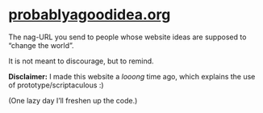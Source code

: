 [probablyagoodidea.org](https://probablyagoodidea.org)
=====================================================

The nag-URL you send to people whose website ideas are supposed to “change the world”.

It is not meant to discourage, but to remind.

**Disclaimer:** I made this website a *looong* time ago, which explains the use of prototype/scriptaculous :)

(One lazy day I’ll freshen up the code.)
